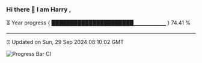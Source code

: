 ### Hi there 👋 I am Harry , 

⏳ Year progress { ██████████████████████▁▁▁▁▁▁▁▁ } 74.41 %

---

⏰ Updated on Sun, 29 Sep 2024 08:10:02 GMT

![Progress Bar CI](https://github.com/duykhang68/duykhang68/workflows/Progress%20Bar%20CI/badge.svg)
